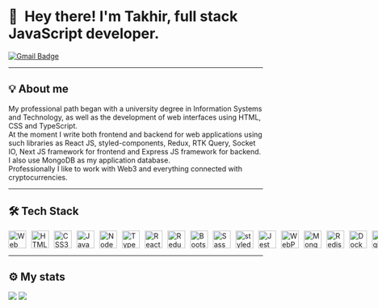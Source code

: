 <div>
    <h1>👋 &nbsp;Hey there! I'm Takhir, full stack JavaScript developer.</h1>
    <div>
<!--       <a href="https://t.me/takhir_kudusov">
        <img src="https://img.shields.io/badge/Telegram-blue?style=for-the-badge&logo=telegram&logoColor=white" alt="Telegram Badge"/>
      </a> -->
      <a href="mailto:kudusov.takhir@gmail.com">
        <img src="https://img.shields.io/badge/Gmail-red?style=for-the-badge&logo=gmail&logoColor=white" alt="Gmail Badge"/>
      </a>
<!--                 <a href="https://www.linkedin.com/in/TakhirKudusov/">
        <img src="https://img.shields.io/badge/Linkedin-blue?style=for-the-badge&logo=linkedin&logoColor=white" alt="Linkedin Badge"/>
        </a> -->
    </div>
    <hr />
        <div>
        <h2>💡 About me</h2>
        <p>My professional path began with a university degree in Information Systems and Technology, as well as the development of web interfaces using HTML, CSS and TypeScript.<br>
At the moment I write both frontend and backend for web applications using such libraries as React JS, styled-components, Redux, RTK Query, Socket IO, Next JS framework for frontend and Express JS framework for backend. I also use MongoDB as my application database.<br>
Professionally I like to work with Web3 and everything connected with cryptocurrencies.
</p>
    </div>
    <hr />
    <div >
        <h2 >🛠 Tech Stack</h2>
        <div style="display: flex">
            <img alt="Web Storm" src="https://resources.jetbrains.com/storage/products/company/brand/logos/WebStorm_icon.svg?_ga=2.93044251.727981946.1670334223-1053654431.1661517510&_gl=1*m7hxy6*_ga*MTA1MzY1NDQzMS4xNjYxNTE3NTEw*_ga_9J976DJZ68*MTY3MDMzNDIyMy4xMi4xLjE2NzAzMzQyNjguMTUuMC4w" width="35px" style="margin-right:10px;" />
            <img alt="HTML5" src="https://cdn.jsdelivr.net/gh/devicons/devicon/icons/html5/html5-original.svg" width="35px" style="margin-right:10px;" />
            <img alt="CSS3" src="https://cdn.jsdelivr.net/gh/devicons/devicon/icons/css3/css3-original.svg" width="35px" style="margin-right:10px;" />
            <img alt="JavaScript" src="https://cdn.jsdelivr.net/gh/devicons/devicon/icons/javascript/javascript-original.svg" width="35px" style="margin-right:10px;" />
            <img alt="NodeJS" src="https://cdn.jsdelivr.net/gh/devicons/devicon/icons/nodejs/nodejs-original.svg" width="35px" style="margin-right:10px;" /> 
            <img alt="TypeScript" src="https://cdn.jsdelivr.net/gh/devicons/devicon/icons/typescript/typescript-original.svg" width="35px" style="margin-right:10px;" /> 
            <img alt="React" src="https://cdn.jsdelivr.net/gh/devicons/devicon/icons/react/react-original.svg" width="35px" style="margin-right:10px;" />
            <img alt="Redux" src="https://cdn.jsdelivr.net/gh/devicons/devicon/icons/redux/redux-original.svg" width="35px" style="margin-right:10px;" />
            <img alt="Bootstrap" src="https://cdn.jsdelivr.net/gh/devicons/devicon/icons/bootstrap/bootstrap-original.svg" width="35px" style="margin-right:10px;" />
            <img alt="Sass" src="https://cdn.jsdelivr.net/gh/devicons/devicon/icons/sass/sass-original.svg" width="35px" style="margin-right:10px;" />
            <img alt="styled-components" src="https://cdn.cdnlogo.com/logos/s/10/styled-components.svg" width="35px" style="margin-right:10px;" />
            <img alt="Jest" src="https://cdn.jsdelivr.net/gh/devicons/devicon/icons/jest/jest-plain.svg" width="35px" style="margin-right:10px;" />
            <img alt="WebPack" src="https://cdn.jsdelivr.net/gh/devicons/devicon/icons/webpack/webpack-original.svg" width="35px" style="margin-right:10px;" />
            <img alt="MongoDB" src="https://cdn.jsdelivr.net/gh/devicons/devicon/icons/mongodb/mongodb-original.svg" width="35px" style="margin-right:10px;" />
            <img alt="Redis" src="https://cdn.jsdelivr.net/gh/devicons/devicon/icons/redis/redis-plain-wordmark.svg" width="35px" style="margin-right:10px;" />
            <img alt="Docker" src="https://cdn.jsdelivr.net/gh/devicons/devicon/icons/docker/docker-original.svg" width="35px" style="margin-right:10px;" />            
            <img alt="Nginx" src="https://cdn.jsdelivr.net/gh/devicons/devicon/icons/nginx/nginx-original.svg" width="35px" style="margin-right:10px;" />            
            <img alt="Git" src="https://cdn.jsdelivr.net/gh/devicons/devicon/icons/git/git-original.svg" width="35px" style="margin-right:10px;" />
        </div>
    </div>
    <hr />
</div>
<h2>⚙️ My stats</h2>
<picture>
    <source 
      srcset="https://github-readme-stats.vercel.app/api?username=TakhirKudusov&show_icons=true&theme=tokyonight"
      media="(prefers-color-scheme: dark)"
    />
    <source
      srcset="https://github-readme-stats.vercel.app/api?username=TakhirKudusov&show_icons=true"
      media="(prefers-color-scheme: light), (prefers-color-scheme: no-preference)"
    />
    <img src="https://github-readme-stats.vercel.app/api?username=TakhirKudusov&show_icons=true" />
</picture>
<picture>
    <source 
      srcset="https://github-readme-stats.vercel.app/api/top-langs/?username=TakhirKudusov&layout=compact&theme=tokyonight"
      media="(prefers-color-scheme: dark)"
    />
    <source
      srcset="https://github-readme-stats.vercel.app/api/top-langs/?username=TakhirKudusov&layout=compact"
      media="(prefers-color-scheme: light), (prefers-color-scheme: no-preference)"
    />
    <img src="https://github-readme-stats.vercel.app/api/top-langs/?username=TakhirKudusov&layout=compact" />
</picture>
